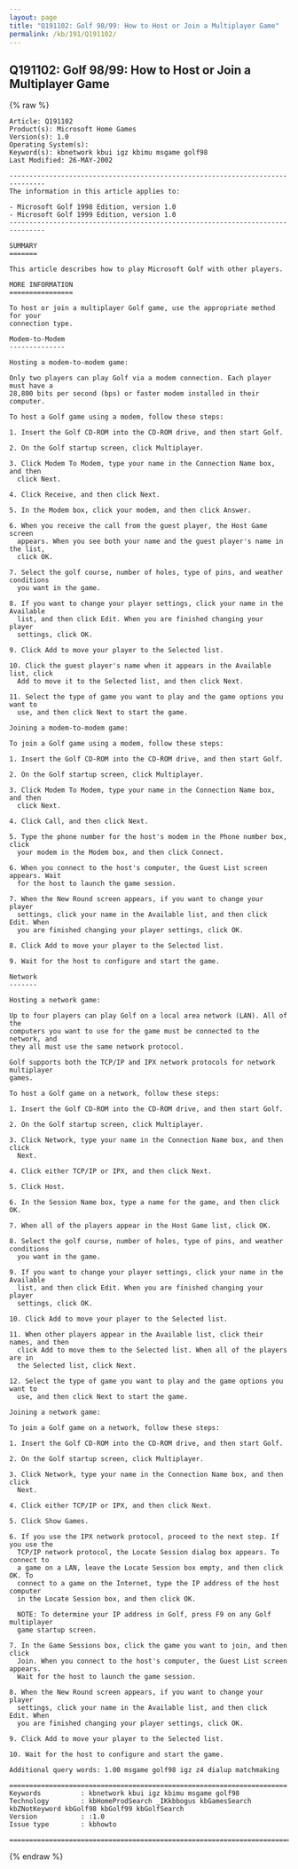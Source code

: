 ```yaml
---
layout: page
title: "Q191102: Golf 98/99: How to Host or Join a Multiplayer Game"
permalink: /kb/191/Q191102/
---
```


## Q191102: Golf 98/99: How to Host or Join a Multiplayer Game

{% raw %}

	Article: Q191102
	Product(s): Microsoft Home Games
	Version(s): 1.0
	Operating System(s): 
	Keyword(s): kbnetwork kbui igz kbimu msgame golf98
	Last Modified: 26-MAY-2002
	
	-------------------------------------------------------------------------------
	The information in this article applies to:
	
	- Microsoft Golf 1998 Edition, version 1.0 
	- Microsoft Golf 1999 Edition, version 1.0 
	-------------------------------------------------------------------------------
	
	SUMMARY
	=======
	
	This article describes how to play Microsoft Golf with other players.
	
	MORE INFORMATION
	================
	
	To host or join a multiplayer Golf game, use the appropriate method for your
	connection type.
	
	Modem-to-Modem
	--------------
	
	Hosting a modem-to-modem game:
	
	Only two players can play Golf via a modem connection. Each player must have a
	28,800 bits per second (bps) or faster modem installed in their computer.
	
	To host a Golf game using a modem, follow these steps:
	
	1. Insert the Golf CD-ROM into the CD-ROM drive, and then start Golf.
	
	2. On the Golf startup screen, click Multiplayer.
	
	3. Click Modem To Modem, type your name in the Connection Name box, and then
	  click Next.
	
	4. Click Receive, and then click Next.
	
	5. In the Modem box, click your modem, and then click Answer.
	
	6. When you receive the call from the guest player, the Host Game screen
	  appears. When you see both your name and the guest player's name in the list,
	  click OK.
	
	7. Select the golf course, number of holes, type of pins, and weather conditions
	  you want in the game.
	
	8. If you want to change your player settings, click your name in the Available
	  list, and then click Edit. When you are finished changing your player
	  settings, click OK.
	
	9. Click Add to move your player to the Selected list.
	
	10. Click the guest player's name when it appears in the Available list, click
	  Add to move it to the Selected list, and then click Next.
	
	11. Select the type of game you want to play and the game options you want to
	  use, and then click Next to start the game.
	
	Joining a modem-to-modem game:
	
	To join a Golf game using a modem, follow these steps:
	
	1. Insert the Golf CD-ROM into the CD-ROM drive, and then start Golf.
	
	2. On the Golf startup screen, click Multiplayer.
	
	3. Click Modem To Modem, type your name in the Connection Name box, and then
	  click Next.
	
	4. Click Call, and then click Next.
	
	5. Type the phone number for the host's modem in the Phone number box, click
	  your modem in the Modem box, and then click Connect.
	
	6. When you connect to the host's computer, the Guest List screen appears. Wait
	  for the host to launch the game session.
	
	7. When the New Round screen appears, if you want to change your player
	  settings, click your name in the Available list, and then click Edit. When
	  you are finished changing your player settings, click OK.
	
	8. Click Add to move your player to the Selected list.
	
	9. Wait for the host to configure and start the game.
	
	Network
	-------
	
	Hosting a network game:
	
	Up to four players can play Golf on a local area network (LAN). All of the
	computers you want to use for the game must be connected to the network, and
	they all must use the same network protocol.
	
	Golf supports both the TCP/IP and IPX network protocols for network multiplayer
	games.
	
	To host a Golf game on a network, follow these steps:
	
	1. Insert the Golf CD-ROM into the CD-ROM drive, and then start Golf.
	
	2. On the Golf startup screen, click Multiplayer.
	
	3. Click Network, type your name in the Connection Name box, and then click
	  Next.
	
	4. Click either TCP/IP or IPX, and then click Next.
	
	5. Click Host.
	
	6. In the Session Name box, type a name for the game, and then click OK.
	
	7. When all of the players appear in the Host Game list, click OK.
	
	8. Select the golf course, number of holes, type of pins, and weather conditions
	  you want in the game.
	
	9. If you want to change your player settings, click your name in the Available
	  list, and then click Edit. When you are finished changing your player
	  settings, click OK.
	
	10. Click Add to move your player to the Selected list.
	
	11. When other players appear in the Available list, click their names, and then
	  click Add to move them to the Selected list. When all of the players are in
	  the Selected list, click Next.
	
	12. Select the type of game you want to play and the game options you want to
	  use, and then click Next to start the game.
	
	Joining a network game:
	
	To join a Golf game on a network, follow these steps:
	
	1. Insert the Golf CD-ROM into the CD-ROM drive, and then start Golf.
	
	2. On the Golf startup screen, click Multiplayer.
	
	3. Click Network, type your name in the Connection Name box, and then click
	  Next.
	
	4. Click either TCP/IP or IPX, and then click Next.
	
	5. Click Show Games.
	
	6. If you use the IPX network protocol, proceed to the next step. If you use the
	  TCP/IP network protocol, the Locate Session dialog box appears. To connect to
	  a game on a LAN, leave the Locate Session box empty, and then click OK. To
	  connect to a game on the Internet, type the IP address of the host computer
	  in the Locate Session box, and then click OK.
	
	  NOTE: To determine your IP address in Golf, press F9 on any Golf multiplayer
	  game startup screen.
	
	7. In the Game Sessions box, click the game you want to join, and then click
	  Join. When you connect to the host's computer, the Guest List screen appears.
	  Wait for the host to launch the game session.
	
	8. When the New Round screen appears, if you want to change your player
	  settings, click your name in the Available list, and then click Edit. When
	  you are finished changing your player settings, click OK.
	
	9. Click Add to move your player to the Selected list.
	
	10. Wait for the host to configure and start the game.
	
	Additional query words: 1.00 msgame golf98 igz z4 dialup matchmaking
	
	======================================================================
	Keywords          : kbnetwork kbui igz kbimu msgame golf98 
	Technology        : kbHomeProdSearch _IKkbbogus kbGamesSearch kbZNotKeyword kbGolf98 kbGolf99 kbGolfSearch
	Version           : :1.0
	Issue type        : kbhowto
	
	=============================================================================
	

{% endraw %}
